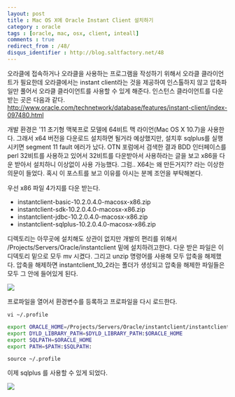 ```yaml
---
layout: post
title : Mac OS X에 Oracle Instant Client 설치하기
category : oracle
tags : [oracle, mac, osx, client, inteall]
comments : true
redirect_from : /48/
disqus_identifier : http://blog.saltfactory.net/48
---
```


오라클에 접속하거나 오라클을 사용하는 프로그램을 작성하기 위해서 오라클 클라이언트가 필요한데 오라클에서는 instant client라는 것을 제공하여 인스톨하지 않고 압축파일만 풀어서 오라클 클라이언트를 사용할 수 있게 해준다. 인스턴스 클라이언트를 다운받는 곳은 다음과 같다. http://www.oracle.com/technetwork/database/features/instant-client/index-097480.html
<!--more-->

개발 환경은 '11 초기형 맥북프로 모델에 64비트 맥 라이언(Mac OS X 10.7)을 사용한다. 그래서 x64 버전을 다운로드 설치하면 될거라 예상했지만, 설치후 sqlplus를 실행시키면 segment 11 fault 에러가 났다. OTN 포럼에서 검색한 결과 BDD 인터페이스를 perl 32비트를 사용하고 있어서 32비트를 다운받아서 사용하라는 글을 보고 x86을 다운 받아서 설치하니 이상없이 사용 가능했다. 그럼.. X64는 왜 만든거지?? 라는 이상한 의문이 들었다. 혹시 이 포스트를 보고 이유를 아시는 분께 조언을 부탁해본다.

우선 x86 파일 4가지를 다운 받는다.

- instantclient-basic-10.2.0.4.0-macosx-x86.zip
- instantclient-sdk-10.2.0.4.0-macosx-x86.zip
- instantclient-jdbc-10.2.0.4.0-macosx-x86.zip
- instantclient-sqlplus-10.2.0.4.0-macosx-x86.zip

디렉토리는 아무곳에 설치해도 상관이 없지만 개발의 편리를 위해서 /Projects/Servers/Oracle/instantclient 밑에 설치하려고한다. 다운 받은 파일은 이 디덱토리 밑으로 모두 mv 시켰다. 그리고 unzip 명령어를 사용해 모두 압축을 해제했다. 압축을 해제하면 instantclient_10_2라는 폴더가 생성되고 압축을 해제한 파일들은 모두 그 안에 들어있게 된다.

![](http://asset.blog.hibrainapps.net/saltfactory/images/e5f6f33a-c5d1-47e7-9bdc-eb4799bf9710)

프로파일을 열어서 환경변수를 등록하고 프로파일을 다시 로드한다.

```
vi ~/.profile
```

```bash
export ORACLE_HOME=/Projects/Servers/Oracle/instantclient/instantclient_10_2
export DYLD_LIBRARY_PATH=$DYLD_LIBRARY_PATH:$ORACLE_HOME
export SQLPATH=$ORACLE_HOME
export PATH=$PATH:$SQLPATH:
```

```
source ~/.profile
```

이제 sqlplus 를 사용할 수 있게 되었다.

![](http://asset.blog.hibrainapps.net/saltfactory/images/fec64c35-e653-4aa6-81f8-5474e783084c)
